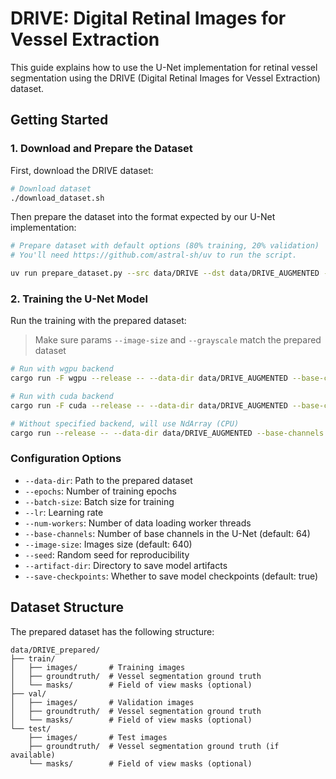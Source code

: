 # DRIVE: Digital Retinal Images for Vessel Extraction

This guide explains how to use the U-Net implementation for retinal vessel segmentation using the DRIVE (Digital Retinal Images for Vessel Extraction) dataset.

## Getting Started

### 1. Download and Prepare the Dataset

First, download the DRIVE dataset:

```bash
# Download dataset
./download_dataset.sh
```

Then prepare the dataset into the format expected by our U-Net implementation:

```bash
# Prepare dataset with default options (80% training, 20% validation)
# You'll need https://github.com/astral-sh/uv to run the script.

uv run prepare_dataset.py --src data/DRIVE --dst data/DRIVE_AUGMENTED --val-split 0.2 --image-size 64 --augmentations 100 --seed 42
```

### 2. Training the U-Net Model

Run the training with the prepared dataset:

> Make sure params `--image-size` and `--grayscale` match the prepared dataset

```bash
# Run with wgpu backend
cargo run -F wgpu --release -- --data-dir data/DRIVE_AUGMENTED --base-channels 32 --epochs 100 --save-checkpoints --image-size 64 --batch-size 32

# Run with cuda backend
cargo run -F cuda --release -- --data-dir data/DRIVE_AUGMENTED --base-channels 32 --epochs 100 --save-checkpoints --image-size 64 --batch-size 32

# Without specified backend, will use NdArray (CPU)
cargo run --release -- --data-dir data/DRIVE_AUGMENTED --base-channels 32 --epochs 100 --save-checkpoints --image-size 64 --batch-size 32
```

### Configuration Options

- `--data-dir`: Path to the prepared dataset
- `--epochs`: Number of training epochs
- `--batch-size`: Batch size for training
- `--lr`: Learning rate
- `--num-workers`: Number of data loading worker threads
- `--base-channels`: Number of base channels in the U-Net (default: 64)
- `--image-size`: Images size (default: 640)
- `--seed`: Random seed for reproducibility
- `--artifact-dir`: Directory to save model artifacts
- `--save-checkpoints`: Whether to save model checkpoints (default: true)

## Dataset Structure

The prepared dataset has the following structure:

```
data/DRIVE_prepared/
├── train/
│   ├── images/       # Training images
│   ├── groundtruth/  # Vessel segmentation ground truth
│   └── masks/        # Field of view masks (optional)
├── val/
│   ├── images/       # Validation images
│   ├── groundtruth/  # Vessel segmentation ground truth
│   └── masks/        # Field of view masks (optional)
└── test/
    ├── images/       # Test images
    ├── groundtruth/  # Vessel segmentation ground truth (if available)
    └── masks/        # Field of view masks (optional)
```
